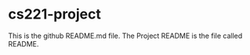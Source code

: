 cs221-project
=============
This is the github README.md file. The Project README is the file called README.